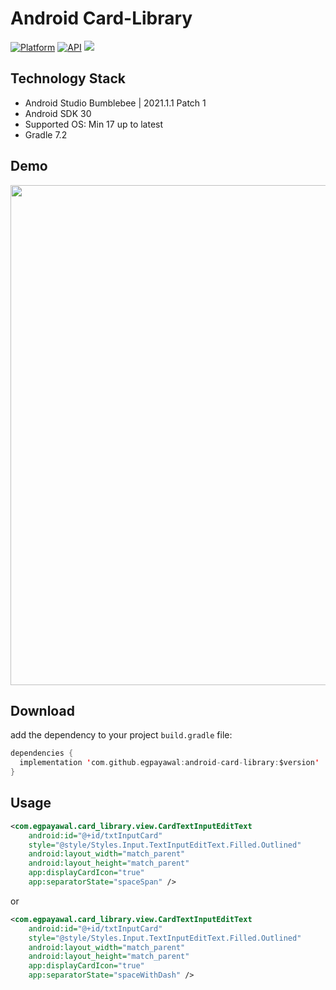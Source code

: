 # Android Card-Library

[![Platform](https://img.shields.io/badge/platform-android-green.svg)](http://developer.android.com/index.html)
[![API](https://img.shields.io/badge/API-17%2B-brightgreen.svg?style=flat)](https://android-arsenal.com/api?level=17)
[![](https://jitpack.io/v/egpayawal/android-card-library.svg)](https://jitpack.io/#egpayawal/android-card-library)

## Technology Stack

* Android Studio Bumblebee | 2021.1.1 Patch 1
* Android SDK 30
* Supported OS: Min 17 up to latest
* Gradle 7.2


## Demo

<img src="https://user-images.githubusercontent.com/6327558/159071085-6b2004c8-1381-4289-9a18-98da20233576.gif" height="800">

## Download
add the dependency to your project `build.gradle` file:
```kotlin
dependencies {
  implementation 'com.github.egpayawal:android-card-library:$version'
}
```

## Usage
```xml
<com.egpayawal.card_library.view.CardTextInputEditText
    android:id="@+id/txtInputCard"
    style="@style/Styles.Input.TextInputEditText.Filled.Outlined"
    android:layout_width="match_parent"
    android:layout_height="match_parent"
    app:displayCardIcon="true"
    app:separatorState="spaceSpan" />
```
or

```xml
<com.egpayawal.card_library.view.CardTextInputEditText
    android:id="@+id/txtInputCard"
    style="@style/Styles.Input.TextInputEditText.Filled.Outlined"
    android:layout_width="match_parent"
    android:layout_height="match_parent"
    app:displayCardIcon="true"
    app:separatorState="spaceWithDash" />
```


